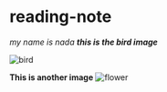 # reading-note
*my name is nada*
***this is the bird image***

![bird](https://www.thespruce.com/thmb/rk3DGZLrlgEOprRfSwKqKopUzk4=/2121x1193/smart/filters:no_upscale()/Bird-GettyImages-582446599-58ec5c4d5f9b58ef7e24e7f4.jpg)


**This is another image**
![flower](https://addons-media.operacdn.com/media/CACHE/images/themes/95/78195/1.0-rev1/images/f1b54fe9-e138-44e6-929b-182bb1e82a68/e692a2c2fe07202eda545c69833230bd.jpg)
